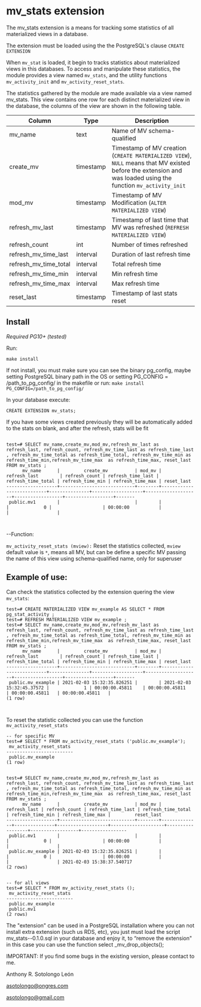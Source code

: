 mv_stats  extension
======================================

The mv_stats extension is a means for tracking some statistics of all materialized views in a database.

The extension  must be loaded using the the PostgreSQL's clause `CREATE EXTENSION` 

When `mv_stat` is loaded, it begin to tracks statistics about  materialized views in this databases. 
To access and manipulate these statistics, the module provides a view named `mv_stats`, and the utility functions `mv_activity_init` and `mv_activity_reset_stats`. 



The statistics gathered by the module are made available via a view named mv_stats. 
This view contains one row for each distinct materialized view in the database, the columns of the view are shown in the following table.

| Column                |      Type     |  Description |
|-----------------------|---------------|--------------|
| mv_name               |  text         |  Name of MV schema-qualified|
| create_mv             |  timestamp    |  Timestamp of MV creation (`CREATE MATERIALIZED VIEW`), `NULL` means that MV existed before the extension and was loaded using the function `mv_activity_init` |
| mod_mv                |  timestamp    |  Timestamp of MV Modification (`ALTER MATERIALIZED VIEW`)  |
| refresh_mv_last       |  timestamp    |  Timestamp of last time that MV was refreshed (`REFRESH MATERIALIZED VIEW`)|
| refresh_count         |  int          |  Number of times refreshed |
| refresh_mv_time_last  |  interval     |  Duration of last refresh time |
| refresh_mv_time_total |  interval     |  Total refresh time  |
| refresh_mv_time_min   |  interval     |  Min refresh time  |
| refresh_mv_time_max   |  interval     |  Max refresh time  |
| reset_last            |  timestamp    |  Timestamp of last  stats reset  |



Install
--------
*Required PG10+ (tested)* 


Run: 
```
make install 
```

If not install,  you must make sure you can see the binary pg_config,
maybe setting PostgreSQL binary path in the OS  or setting PG_CONFIG = /path_to_pg_config/  in the makefile 
or run:  `make install  PG_CONFIG=/path_to_pg_config/`

In your database execute: 
```
CREATE EXTENSION mv_stats;
```

If you have some views created previously they will be automatically added to the stats on  blank, and after the refresh, stats will be fit

```

test=# SELECT mv_name,create_mv,mod_mv,refresh_mv_last as refresh_last, refresh_count, refresh_mv_time_last as refresh_time_last , refresh_mv_time_total as refresh_time_total, refresh_mv_time_min as refresh_time_min,refresh_mv_time_max  as refresh_time_max, reset_last FROM mv_stats ;
      mv_name      |         create_mv          | mod_mv |       refresh_last        | refresh_count | refresh_time_last | refresh_time_total | refresh_time_min | refresh_time_max | reset_last 
-------------------+----------------------------+--------+---------------------------+---------------+-------------------+--------------------+------------------+------------------+-------
 public.mv1        |                            |        |                           |             0 |                   | 00:00:00           |                  |                  | 

 

```



--Function:


`mv_activity_reset_stats (mview):` Reset the statistics collected, `mview` default value is `*`, means all MV, but can be define a specific MV passing the name of this view using schema-qualified name, only for superuser


Example of use:
--------



Can check the statistics collected by the extension quering the view `mv_stats`:

```
test=# CREATE MATERIALIZED VIEW mv_example AS SELECT * FROM pg_stat_activity ;
test=# REFRESH MATERIALIZED VIEW mv_example ;
test=# SELECT mv_name,create_mv,mod_mv,refresh_mv_last as refresh_last, refresh_count, refresh_mv_time_last as refresh_time_last , refresh_mv_time_total as refresh_time_total, refresh_mv_time_min as refresh_time_min,refresh_mv_time_max  as refresh_time_max, reset_last FROM mv_stats ;
      mv_name      |         create_mv          | mod_mv |       refresh_last        | refresh_count | refresh_time_last | refresh_time_total | refresh_time_min | refresh_time_max | reset_last 
-------------------+----------------------------+--------+---------------------------+---------------+-------------------+--------------------+------------------+------------------+-------
 public.mv_example | 2021-02-03 15:32:35.826251 |        | 2021-02-03 15:32:45.37572 |             1 | 00:00:00.45811    | 00:00:00.45811     | 00:00:00.45811   | 00:00:00.45811   | 
(1 row)



```


To reset the statistic collected you can use the function   `mv_activity_reset_stats`
```
-- for specific MV
test=# SELECT * FROM mv_activity_reset_stats ('public.mv_example');
 mv_activity_reset_stats 
-------------------------
 public.mv_example
(1 row)


test=# SELECT mv_name,create_mv,mod_mv,refresh_mv_last as refresh_last, refresh_count, refresh_mv_time_last as refresh_time_last , refresh_mv_time_total as refresh_time_total, refresh_mv_time_min as refresh_time_min,refresh_mv_time_max  as refresh_time_max, reset_last FROM mv_stats ;
      mv_name      |         create_mv          | mod_mv | refresh_last | refresh_count | refresh_time_last | refresh_time_total | refresh_time_min | refresh_time_max |         reset_last         
-------------------+----------------------------+--------+--------------+---------------+-------------------+--------------------+------------------+------------------+-----------------
 public.mv1        |                            |        |              |             0 |                   | 00:00:00           |                  |                  | 
 public.mv_example | 2021-02-03 15:32:35.826251 |        |              |             0 |                   | 00:00:00           |                  |                  | 2021-02-03 15:38:37.540717
(2 rows)


-- for all views 
test=# SELECT * FROM mv_activity_reset_stats ();
 mv_activity_reset_stats 
-------------------------
 public.mv_example
 public.mv1
(2 rows)

```

The "extension" can be used in a PostgreSQL installation where you can not install extra extension (such us RDS, etc), you just must load the script mv_stats--0.1.0.sql in your database and enjoy it, to “remove the extension" in this case you can use the function select _mv_drop_objects();



IMPORTANT: If you find some bugs in the existing version, please contact to me.

Anthony R. Sotolongo León

asotolongo@ongres.com

asotolongo@gmail.com

